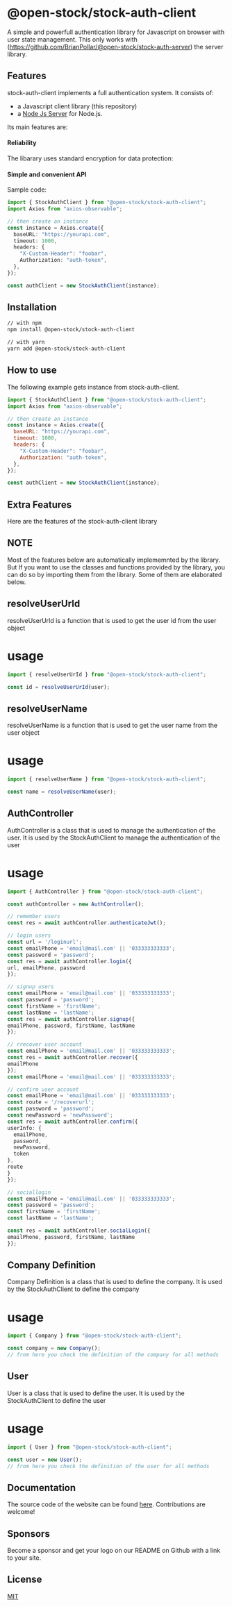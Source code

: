 # @open-stock/stock-auth-client

A simple and powerfull authentication library for Javascript on browser with user state management.
This only works with (https://github.com/BrianPollar/@open-stock/stock-auth-server) the server library.

## Features

stock-auth-client implements a full authentication system. It consists of:

- a Javascript client library (this repository)
- a [Node Js Server](https://github.com/BrianPollar/@open-stock/stock-auth-server) for Node.js.

Its main features are:

#### Reliability

The libarary uses standard encryption for data protection:

#### Simple and convenient API

Sample code:

```ts
import { StockAuthClient } from "@open-stock/stock-auth-client";
import Axios from "axios-observable";

// then create an instance
const instance = Axios.create({
  baseURL: "https://yourapi.com",
  timeout: 1000,
  headers: {
    "X-Custom-Header": "foobar",
    Authorization: "auth-token",
  },
});

const authClient = new StockAuthClient(instance);
```

## Installation

```bash
// with npm
npm install @open-stock/stock-auth-client

// with yarn
yarn add @open-stock/stock-auth-client
```

## How to use

The following example gets instance from stock-auth-client.

```js
import { StockAuthClient } from "@open-stock/stock-auth-client";
import Axios from "axios-observable";

// then create an instance
const instance = Axios.create({
  baseURL: "https://yourapi.com",
  timeout: 1000,
  headers: {
    "X-Custom-Header": "foobar",
    Authorization: "auth-token",
  },
});

const authClient = new StockAuthClient(instance);
```

## Extra Features
Here are the features of the stock-auth-client library

## NOTE
Most of the features below are automatically implememnted by the library. But If you want to use the classes and functions provided by the library, you can do so by importing them from the library.
Some of them are elaborated below.

## resolveUserUrId
resolveUserUrId is a function that is used to get the user id from the user object

# usage
  ```ts
import { resolveUserUrId } from "@open-stock/stock-auth-client";

const id = resolveUserUrId(user);
  ```

## resolveUserName
resolveUserName is a function that is used to get the user name from the user object

# usage
  ```ts
import { resolveUserName } from "@open-stock/stock-auth-client";

const name = resolveUserName(user);
  ```

## AuthController
AuthController is a class that is used to manage the authentication of the user. It is used by the StockAuthClient to manage the authentication of the user

# usage
  ```ts
import { AuthController } from "@open-stock/stock-auth-client";

const authController = new AuthController();

// remember users
const res = await authController.authenticateJwt();

// login users
const url = '/loginurl';
const emailPhone = 'email@mail.com' || '033333333333';
const password = 'password';
const res = await authController.login({
  url, emailPhone, password
});

// signup users
const emailPhone = 'email@mail.com' || '033333333333';
const password = 'password';
const firstName = 'firstName';
const lastName = 'lastName';
const res = await authController.signup({
  emailPhone, password, firstName, lastName
});

// rrecover user account
const emailPhone = 'email@mail.com' || '033333333333';
const res = await authController.recover({
  emailPhone
});
const emailPhone = 'email@mail.com' || '033333333333';

// confirm user account
const emailPhone = 'email@mail.com' || '033333333333';
const route = '/recoverurl';
const password = 'password';
const newPassword = 'newPassword';
const res = await authController.confirm({
  userInfo: {
    emailPhone,
    password,
    newPassword,
    token
  },
  route
  }
});

// sociallogin
const emailPhone = 'email@mail.com' || '033333333333';
const password = 'password';
const firstName = 'firstName';
const lastName = 'lastName';

const res = await authController.socialLogin({
  emailPhone, password, firstName, lastName
});
  ```

## Company Definition
Company Definition is a class that is used to define the company. It is used by the StockAuthClient to define the company

# usage
  ```ts
import { Company } from "@open-stock/stock-auth-client";

const company = new Company();
// from here you check the definition of the company for all methods
  ```

## User
User is a class that is used to define the user. It is used by the StockAuthClient to define the user

# usage
  ```ts
import { User } from "@open-stock/stock-auth-client";

const user = new User();
// from here you check the definition of the user for all methods
  ```

## Documentation

The source code of the website can be found [here](https://github.com/BrianPollar/@open-stock/stock-auth-client). Contributions are welcome!

## Sponsors

Become a sponsor and get your logo on our README on Github with a link to your site.

## License

[MIT](LICENSE)
